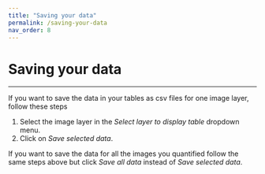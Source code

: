 ```yaml
---
title: "Saving your data"
permalink: /saving-your-data
nav_order: 8
---
```


# Saving your data
---

If you want to save the data in your tables as csv files for one image layer, follow these steps
1. Select the image layer in the *Select layer to display table* dropdown menu.
2. Click on *Save selected data*.

If you want to save the data for all the images you quantified follow the same steps above but click *Save all data* instead of *Save selected data*.